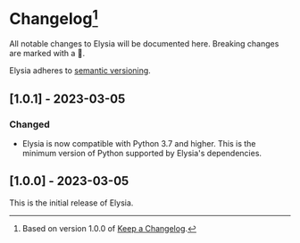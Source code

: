 # Changelog[^1]

All notable changes to Elysia will be documented here. Breaking changes are marked with a 🚩.

Elysia adheres to [semantic versioning](https://semver.org).

## <a name="1.0.1">[1.0.1] - 2023-03-05</a>

### Changed

- Elysia is now compatible with Python 3.7 and higher. This is the minimum version of Python supported by Elysia's
  dependencies.

## <a name="1.0.0">[1.0.0] - 2023-03-05</a>

This is the initial release of Elysia.

[^1]: Based on version 1.0.0 of [Keep a Changelog](https://keepachangelog.com/en/1.0.0/).
